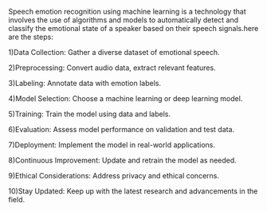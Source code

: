 
Speech emotion recognition using machine learning is a technology that involves the use of algorithms and models to automatically detect and classify the emotional state of a speaker based on their speech signals.here are the steps:


1)Data Collection: Gather a diverse dataset of emotional speech.

2)Preprocessing: Convert audio data, extract relevant features.

3)Labeling: Annotate data with emotion labels.

4)Model Selection: Choose a machine learning or deep learning model.

5)Training: Train the model using data and labels.

6)Evaluation: Assess model performance on validation and test data.

7)Deployment: Implement the model in real-world applications.

8)Continuous Improvement: Update and retrain the model as needed.

9)Ethical Considerations: Address privacy and ethical concerns.

10)Stay Updated: Keep up with the latest research and advancements in the field.
